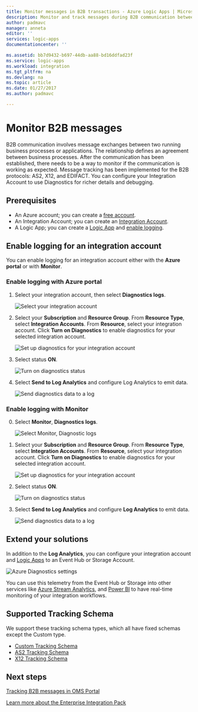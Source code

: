 ```yaml
---
title: Monitor messages in B2B transactions - Azure Logic Apps | Microsoft Docs
description: Monitor and track messages during B2B communication between processes and apps using Logic Apps in your Integration Account.
author: padmavc
manager: anneta
editor: ''
services: logic-apps
documentationcenter: ''

ms.assetid: bb7d9432-b697-44db-aa88-bd16ddfad23f
ms.service: logic-apps
ms.workload: integration
ms.tgt_pltfrm: na
ms.devlang: na
ms.topic: article
ms.date: 01/27/2017
ms.author: padmavc

---
```

# Monitor B2B messages

B2B communication involves message exchanges between 
two running business processes or applications. 
The relationship defines an agreement between business processes. 
After the communication has been established, 
there needs to be a way to monitor if the 
communication is working as expected. 
Message tracking has been implemented 
for the B2B protocols: AS2, X12, and EDIFACT. 
You can configure your Integration Account 
to use Diagnostics for richer details and debugging.

## Prerequisites

* An Azure account; you can create a 
[free account](https://azure.microsoft.com/free).
* An Integration Account; you can create an 
[Integration Account](logic-apps-enterprise-integration-create-integration-account.md).
* A Logic App; you can create a 
[Logic App](logic-apps-create-a-logic-app.md) 
and [enable logging](logic-apps-monitor-your-logic-apps.md).

## Enable logging for an integration account

You can enable logging for an integration account 
either with the **Azure portal** or with **Monitor**.

### Enable logging with Azure portal

1. Select your integration account, then select **Diagnostics logs**.

	![Select your integration account](media/logic-apps-monitor-b2b-message/pic5.png)

2. Select your **Subscription** and **Resource Group**. 
From **Resource Type**, select **Integration Accounts**. 
From **Resource**, select your integration account. 
Click **Turn on Diagnostics** to enable diagnostics for your selected integration account.

	![Set up diagnostics for your integration account](media/logic-apps-monitor-b2b-message/pic2.png)

3. Select status **ON**.

	![Turn on diagnostics status](media/logic-apps-monitor-b2b-message/pic3.png)

4. Select **Send to Log Analytics** and configure Log Analytics to emit data.

	![Send diagnostics data to a log](media/logic-apps-monitor-b2b-message/pic4.png)

### Enable logging with Monitor

0. Select **Monitor**, **Diagnostics logs**.

	![Select Monitor, Diagnostic logs](media/logic-apps-monitor-b2b-message/pic1.png)

0. Select your **Subscription** and **Resource Group**. 
From **Resource Type**, select **Integration Accounts**. 
From **Resource**, select your integration account. 
Click **Turn on Diagnostics** to enable diagnostics for your selected integration account.

	![Set up diagnostics for your integration account](media/logic-apps-monitor-b2b-message/pic2.png)

0. Select status **ON**.

	![Turn on diagnostics status](media/logic-apps-monitor-b2b-message/pic3.png) 

0. Select **Send to Log Analytics** and configure **Log Analytics** to emit data.

	![Send diagnostics data to a log](media/logic-apps-monitor-b2b-message/pic4.png)

## Extend your solutions

In addition to the **Log Analytics**, you can configure your integration account and 
[Logic Apps](./logic-apps-monitor-your-logic-apps.md) to an Event Hub or Storage Account.

![Azure Diagnostics settings](./media/logic-apps-monitor-your-logic-apps/diagnostics.png)

You can use this telemetry from the Event Hub or Storage into other services like 
[Azure Stream Analytics](https://azure.microsoft.com/services/stream-analytics/), 
and [Power BI](https://powerbi.com) to have real-time monitoring of your integration workflows.

## Supported Tracking Schema

We support these tracking schema types, 
which all have fixed schemas except the Custom type.

* [Custom Tracking Schema](logic-apps-track-integration-account-custom-tracking-schema.md)
* [AS2 Tracking Schema](logic-apps-track-integration-account-as2-tracking-schemas.md)
* [X12 Tracking Schema](logic-apps-track-integration-account-x12-tracking-schema.md)

## Next steps

[Tracking B2B messages in OMS Portal](logic-apps-track-b2b-messages-omsportal.md "Tracking B2B messages")

[Learn more about the Enterprise Integration Pack](logic-apps-enterprise-integration-overview.md "Learn about Enterprise Integration Pack")

